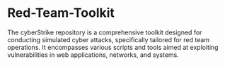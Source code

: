 # Red-Team-Toolkit
The cyberStrike repository is a comprehensive toolkit designed for conducting simulated cyber attacks, specifically tailored for red team operations. It encompasses various scripts and tools aimed at exploiting vulnerabilities in web applications, networks, and systems.
